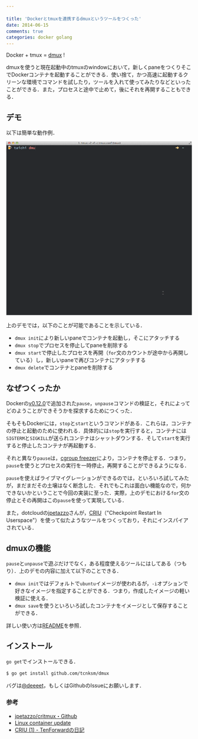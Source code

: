 ```yaml
---

title: 'Dockerとtmuxを連携するdmuxというツールをつくった'
date: 2014-06-15
comments: true
categories: docker golang
---
```


Docker + tmux = [dmux](https://github.com/tcnksm/dmux) !

dmuxを使うと現在起動中のtmuxのwindowにおいて，新しくpaneをつくりそこでDockerコンテナを起動することができる．使い捨て，かつ高速に起動するクリーンな環境でコマンドを試したり，ツールを入れて使ってみたりなどといったことができる．また，プロセスと途中で止めて，後にそれを再開することもできる．

## デモ

以下は簡単な動作例．

<img src="/images/dmux.gif" class="image">

上のデモでは，以下のことが可能であることを示している．

- `dmux init`により新しいpaneでコンテナを起動し，そこにアタッチする
- `dmux stop`でプロセスを停止してpaneを削除する
- `dmux start`で停止したプロセスを再開（`for`文のカウントが途中から再開している）し，新しいpaneで再びコンテナにアタッチする
- `dmux delete`でコンテナとpaneを削除する

## なぜつくったか

Dockerの[v0.12.0](https://github.com/dotcloud/docker/blob/master/CHANGELOG.md#0120-2014-06-05)で追加された`pause`，`unpause`コマンドの検証と，それによってどのようことができそうかを探求するためにつくった．

そもそもDockerには，`stop`と`start`というコマンドがある．これらは，コンテナの停止と起動のために使われる．具体的には`stop`を実行すると，コンテナには`SIGTERM`と`SIGKILL`が送られコンテナはシャットダウンする．そして`start`を実行すると停止したコンテナが再起動する．

それと異なり`pause`は，[cgroup freezer](https://www.kernel.org/doc/Documentation/cgroups/freezer-subsystem.txt)により，コンテナを停止する．つまり，`pause`を使うとプロセスの実行を一時停止，再開することができるようになる．

`pause`を使えばライブマイグレーションができるのでは，といろいろ試してみたが，まだまだその土壌はなく断念した．それでもこれは面白い機能なので，何かできないかということで今回の実装に至った．実際，上のデモにおける`for`文の停止とその再開はこの`pause`を使って実現している．

また，dotcloudの[jpetazzo](https://github.com/jpetazzo)さんが，[CRIU](http://criu.org/Main_Page)（"Checkpoint Restart In Userspace"）を使って似たようなツールをつくっており，それにインスパイアされている．

## dmuxの機能

`pause`と`unpause`で遊ぶだけでなく，ある程度使えるツールにはしてある（つもり）．上のデモの内容に加えて以下のことできる．

- `dmux init`ではデフォルトで`ubuntu`イメージが使われるが，`-i`オプションで好きなイメージを指定することができる．つまり，作成したイメージの軽い検証に使える．
- `dmux save`を使うといろいろ試したコンテナをイメージとして保存することができる．

詳しい使い方は[README](https://github.com/tcnksm/dmux/blob/master/README.md)を参照．

## インストール

`go get`でインストールできる．

```bash
$ go get install github.com/tcnksm/dmux
```

バグは[@deeeet](https://twitter.com/deeeet)，もしくはGithubのIssueにお願いします．

### 参考

- [jpetazzo/critmux・Github](https://github.com/jpetazzo/critmux)
- [Linux container update](http://www.slideshare.net/kosaki55tea/linux-container-update)
- [CRIU (1) - TenForwardの日記](http://d.hatena.ne.jp/defiant/20121024/1351079121)






